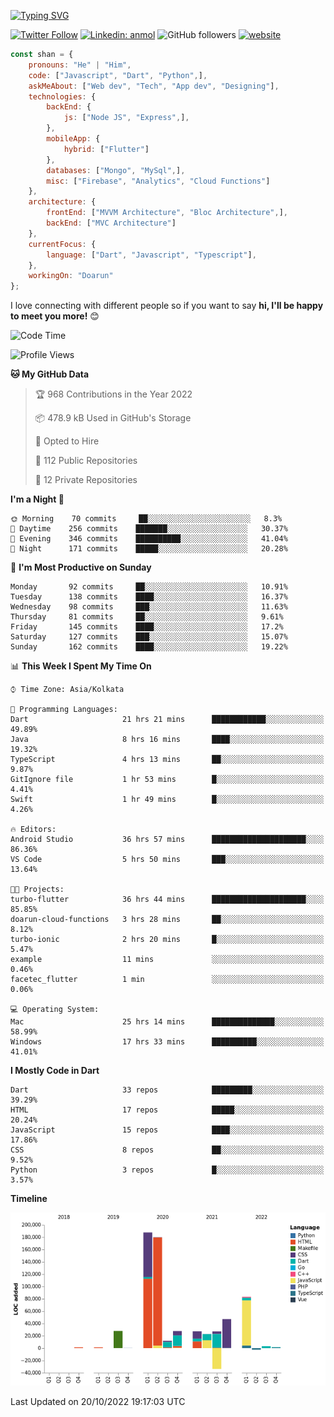 [![Typing SVG](https://readme-typing-svg.herokuapp.com?lines=Hey%2C+I'm+Shan;I+am+a+Full+Stack+Developer)](https://git.io/typing-svg)

<!-- <img align='right' src="https://media.giphy.com/media/M9gbBd9nbDrOTu1Mqx/giphy.gif" width="230"> -->

[![Twitter Follow](https://img.shields.io/twitter/follow/shan__shaji?style=flat)](https://twitter.com/intent/follow?screen_name=shan__shaji)
[![Linkedin: anmol](https://img.shields.io/badge/shan-shaji?style=flat-square&logo=Linkedin&logoColor=white&link=https://www.linkedin.com/in/shan-shaji/)](https://www.linkedin.com/in/shan-shaji/)
![GitHub followers](https://img.shields.io/github/followers/shan-shaji?label=Follow&style=social)
[![website](https://img.shields.io/badge/Website-46a2f1.svg?&style=flat-square&logo=Google-Chrome&logoColor=white&link=http://shan-shaji.github.io/)](http://shan-shaji.github.io/)




```javascript
const shan = {
    pronouns: "He" | "Him",
    code: ["Javascript", "Dart", "Python",],
    askMeAbout: ["Web dev", "Tech", "App dev", "Designing"],
    technologies: {
        backEnd: {
            js: ["Node JS", "Express",],
        },
        mobileApp: {
            hybrid: ["Flutter"]
        },
        databases: ["Mongo", "MySql",],
        misc: ["Firebase", "Analytics", "Cloud Functions"]
    },
    architecture: {
        frontEnd: ["MVVM Architecture", "Bloc Architecture",],
        backEnd: ["MVC Architecture"]
    },
    currentFocus: {
        language: ["Dart", "Javascript", "Typescript"],
    },
    workingOn: "Doarun"
};
```

I love connecting with different people</b> so if you want to say <b>hi, I'll be happy to meet you more!</b> 😊</em>


<!--START_SECTION:waka-->
![Code Time](http://img.shields.io/badge/Code%20Time-1%2C132%20hrs%2032%20mins-blue)

![Profile Views](http://img.shields.io/badge/Profile%20Views-11-blue)

**🐱 My GitHub Data** 

> 🏆 968 Contributions in the Year 2022
 > 
> 📦 478.9 kB Used in GitHub's Storage 
 > 
> 💼 Opted to Hire
 > 
> 📜 112 Public Repositories 
 > 
> 🔑 12 Private Repositories  
 > 
**I'm a Night 🦉** 

```text
🌞 Morning    70 commits     ██░░░░░░░░░░░░░░░░░░░░░░░   8.3% 
🌆 Daytime    256 commits    ███████░░░░░░░░░░░░░░░░░░   30.37% 
🌃 Evening    346 commits    ██████████░░░░░░░░░░░░░░░   41.04% 
🌙 Night      171 commits    █████░░░░░░░░░░░░░░░░░░░░   20.28%

```
📅 **I'm Most Productive on Sunday** 

```text
Monday       92 commits     ██░░░░░░░░░░░░░░░░░░░░░░░   10.91% 
Tuesday      138 commits    ████░░░░░░░░░░░░░░░░░░░░░   16.37% 
Wednesday    98 commits     ███░░░░░░░░░░░░░░░░░░░░░░   11.63% 
Thursday     81 commits     ██░░░░░░░░░░░░░░░░░░░░░░░   9.61% 
Friday       145 commits    ████░░░░░░░░░░░░░░░░░░░░░   17.2% 
Saturday     127 commits    ███░░░░░░░░░░░░░░░░░░░░░░   15.07% 
Sunday       162 commits    ████░░░░░░░░░░░░░░░░░░░░░   19.22%

```


📊 **This Week I Spent My Time On** 

```text
⌚︎ Time Zone: Asia/Kolkata

💬 Programming Languages: 
Dart                     21 hrs 21 mins      ████████████░░░░░░░░░░░░░   49.89% 
Java                     8 hrs 16 mins       ████░░░░░░░░░░░░░░░░░░░░░   19.32% 
TypeScript               4 hrs 13 mins       ██░░░░░░░░░░░░░░░░░░░░░░░   9.87% 
GitIgnore file           1 hr 53 mins        █░░░░░░░░░░░░░░░░░░░░░░░░   4.41% 
Swift                    1 hr 49 mins        █░░░░░░░░░░░░░░░░░░░░░░░░   4.26%

🔥 Editors: 
Android Studio           36 hrs 57 mins      █████████████████████░░░░   86.36% 
VS Code                  5 hrs 50 mins       ███░░░░░░░░░░░░░░░░░░░░░░   13.64%

🐱‍💻 Projects: 
turbo-flutter            36 hrs 44 mins      █████████████████████░░░░   85.85% 
doarun-cloud-functions   3 hrs 28 mins       ██░░░░░░░░░░░░░░░░░░░░░░░   8.12% 
turbo-ionic              2 hrs 20 mins       █░░░░░░░░░░░░░░░░░░░░░░░░   5.47% 
example                  11 mins             ░░░░░░░░░░░░░░░░░░░░░░░░░   0.46% 
facetec_flutter          1 min               ░░░░░░░░░░░░░░░░░░░░░░░░░   0.06%

💻 Operating System: 
Mac                      25 hrs 14 mins      ██████████████░░░░░░░░░░░   58.99% 
Windows                  17 hrs 33 mins      ██████████░░░░░░░░░░░░░░░   41.01%

```

**I Mostly Code in Dart** 

```text
Dart                     33 repos            █████████░░░░░░░░░░░░░░░░   39.29% 
HTML                     17 repos            █████░░░░░░░░░░░░░░░░░░░░   20.24% 
JavaScript               15 repos            ████░░░░░░░░░░░░░░░░░░░░░   17.86% 
CSS                      8 repos             ██░░░░░░░░░░░░░░░░░░░░░░░   9.52% 
Python                   3 repos             █░░░░░░░░░░░░░░░░░░░░░░░░   3.57%

```


**Timeline**

![Chart not found](https://raw.githubusercontent.com/shan-shaji/shan-shaji/master/charts/bar_graph.png) 


 Last Updated on 20/10/2022 19:17:03 UTC
<!--END_SECTION:waka-->

